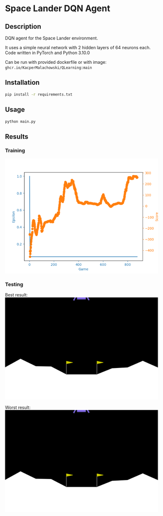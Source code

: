 # Space Lander DQN Agent

## Description

DQN agent for the Space Lander environment.

It uses a simple neural network with 2 hidden layers of 64 neurons each.
Code written in PyTorch and Python 3.10.0

Can be run with provided dockerfile or with image: `ghcr.io/KacperMalachowski/QLearning:main`

## Installation

```bash
pip install -r requirements.txt
```

## Usage

```bash
python main.py
```

## Results

### Training

![results](lunar.png)

### Testing
Best result:<br/>
![bets_results](lunar_lander.gif)

Worst result:<br/>
![worst_results](lunar_lander_worst.gif)



